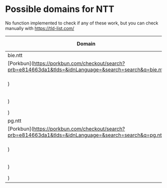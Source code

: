 # Possible domains for NTT

No function implemented to check if any of these work, but you can check manually with https://tld-list.com/

| Domain | Porkbun | NameCheap | Google Domains |
|---|---|---|---|
| bie.ntt | [Porkbun](https://porkbun.com/checkout/search?prb=e814663da1&tlds=&idnLanguage=&search=search&q=bie.ntt) | [Namecheap](https://www.namecheap.com/domains/registration/results/?domain=bie.ntt) | [Google](https://domains.google.com/registrar/search?searchTerm=bie.ntt) |
| pg.ntt | [Porkbun](https://porkbun.com/checkout/search?prb=e814663da1&tlds=&idnLanguage=&search=search&q=pg.ntt) | [Namecheap](https://www.namecheap.com/domains/registration/results/?domain=pg.ntt) | [Google](https://domains.google.com/registrar/search?searchTerm=pg.ntt) |
